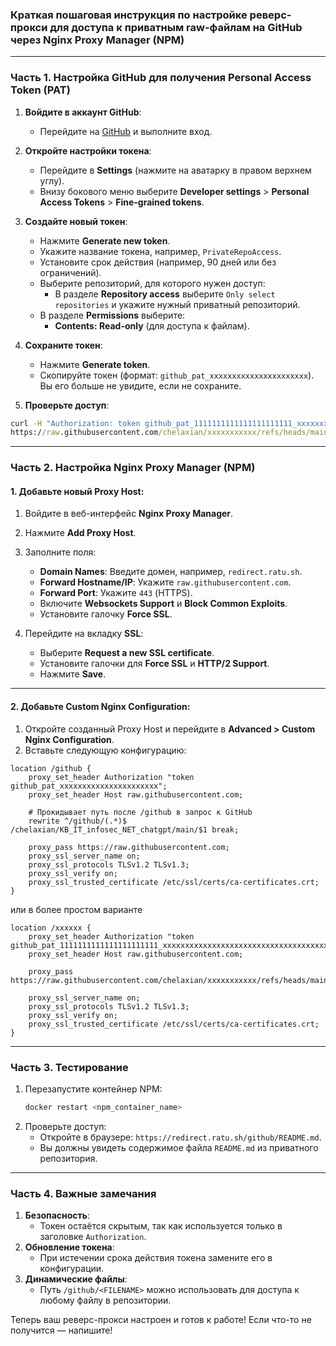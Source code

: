 ### Краткая пошаговая инструкция по настройке реверс-прокси для доступа к приватным raw-файлам на GitHub через **Nginx Proxy Manager (NPM)**

---

### Часть 1. Настройка GitHub для получения Personal Access Token (PAT)

1. **Войдите в аккаунт GitHub**:
   - Перейдите на [GitHub](https://github.com) и выполните вход.

2. **Откройте настройки токена**:
   - Перейдите в **Settings** (нажмите на аватарку в правом верхнем углу).
   - Внизу бокового меню выберите **Developer settings** > **Personal Access Tokens** > **Fine-grained tokens**.

3. **Создайте новый токен**:
   - Нажмите **Generate new token**.
   - Укажите название токена, например, `PrivateRepoAccess`.
   - Установите срок действия (например, 90 дней или без ограничений).
   - Выберите репозиторий, для которого нужен доступ:
     - В разделе **Repository access** выберите `Only select repositories` и укажите нужный приватный репозиторий.
   - В разделе **Permissions** выберите:
     - **Contents: Read-only** (для доступа к файлам).

4. **Сохраните токен**:
   - Нажмите **Generate token**.
   - Скопируйте токен (формат: `github_pat_xxxxxxxxxxxxxxxxxxxxxx`). Вы его больше не увидите, если не сохраните.

5. **Проверьте доступ**:
```cmd
curl -H "Authorization: token github_pat_1111111111111111111111_xxxxxxxxxxxxxxxxxxxxxxxxxxxxxxxxxxxxxxxxxxxxxxxxxxxxxxxxxxx" \
https://raw.githubusercontent.com/chelaxian/xxxxxxxxxxx/refs/heads/main/README.md
```

---

### Часть 2. Настройка Nginx Proxy Manager (NPM)

#### 1. **Добавьте новый Proxy Host**:
1. Войдите в веб-интерфейс **Nginx Proxy Manager**.
2. Нажмите **Add Proxy Host**.
3. Заполните поля:
   - **Domain Names**: Введите домен, например, `redirect.ratu.sh`.
   - **Forward Hostname/IP**: Укажите `raw.githubusercontent.com`.
   - **Forward Port**: Укажите `443` (HTTPS).
   - Включите **Websockets Support** и **Block Common Exploits**.
   - Установите галочку **Force SSL**.

4. Перейдите на вкладку **SSL**:
   - Выберите **Request a new SSL certificate**.
   - Установите галочки для **Force SSL** и **HTTP/2 Support**.
   - Нажмите **Save**.

---

#### 2. **Добавьте Custom Nginx Configuration**:
1. Откройте созданный Proxy Host и перейдите в **Advanced > Custom Nginx Configuration**.
2. Вставьте следующую конфигурацию:

```nginx
location /github {
    proxy_set_header Authorization "token github_pat_xxxxxxxxxxxxxxxxxxxxxx";
    proxy_set_header Host raw.githubusercontent.com;

    # Прокидывает путь после /github в запрос к GitHub
    rewrite ^/github/(.*)$ /chelaxian/KB_IT_infosec_NET_chatgpt/main/$1 break;

    proxy_pass https://raw.githubusercontent.com;
    proxy_ssl_server_name on;
    proxy_ssl_protocols TLSv1.2 TLSv1.3;
    proxy_ssl_verify on;
    proxy_ssl_trusted_certificate /etc/ssl/certs/ca-certificates.crt;
}

```

или в более простом варианте

```nginx
location /xxxxxx {
    proxy_set_header Authorization "token github_pat_1111111111111111111111_xxxxxxxxxxxxxxxxxxxxxxxxxxxxxxxxxxxxxxxxxxxxxxxxxxxxxxxxxxx";
    proxy_set_header Host raw.githubusercontent.com;

    proxy_pass https://raw.githubusercontent.com/chelaxian/xxxxxxxxxxx/refs/heads/main/README.md;

    proxy_ssl_server_name on;
    proxy_ssl_protocols TLSv1.2 TLSv1.3;
    proxy_ssl_verify on;
    proxy_ssl_trusted_certificate /etc/ssl/certs/ca-certificates.crt;
}
```

---

### Часть 3. Тестирование
1. Перезапустите контейнер NPM:
   ```bash
   docker restart <npm_container_name>
   ```
2. Проверьте доступ:
   - Откройте в браузере: `https://redirect.ratu.sh/github/README.md`.
   - Вы должны увидеть содержимое файла `README.md` из приватного репозитория.

---

### Часть 4. Важные замечания
1. **Безопасность**:
   - Токен остаётся скрытым, так как используется только в заголовке `Authorization`.
2. **Обновление токена**:
   - При истечении срока действия токена замените его в конфигурации.
3. **Динамические файлы**:
   - Путь `/github/<FILENAME>` можно использовать для доступа к любому файлу в репозитории.

Теперь ваш реверс-прокси настроен и готов к работе! Если что-то не получится — напишите!

